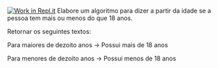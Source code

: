 [![Work in Repl.it](https://classroom.github.com/assets/work-in-replit-14baed9a392b3a25080506f3b7b6d57f295ec2978f6f33ec97e36a161684cbe9.svg)](https://classroom.github.com/online_ide?assignment_repo_id=4216507&assignment_repo_type=AssignmentRepo)
Elabore um algoritmo para dizer a partir da idade se a 
pessoa tem mais ou menos do que 18 anos.

Retornar os seguintes textos:


Para maiores de dezoito anos -> Possui mais de 18 anos

Para menores de dezoito anos -> Possui menos de 18 anos
